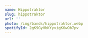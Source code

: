 ```yaml
---
name: Hippotraktor
slug: hippotraktor
url: ''
photo: /img/bands/hippotraktor.webp
spotifyId: 2gK9GyHbKYyvigK6wOb7pv
---
```


